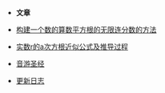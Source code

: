   - **文章**

  - [构建一个数的算数平方根的无限连分数的方法](/math/构建一个实数a的算数平方根的无限连分数的方法.md)

  - [实数r的a次方根近似公式及推导过程](/math/实数r的a次方根近似公式及推导过程.md)

  - [音游圣经](/rhythm_game/音游圣经.md)

  - [更新日志](/changelog.md)